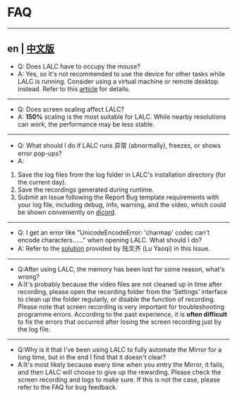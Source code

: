 # FAQ
---
en | [中文版](FAQ_cn.md)
---
- Q: Does LALC have to occupy the mouse?
- A: Yes, so it's not recommended to use the device for other tasks while LALC is running. Consider using a virtual machine or remote desktop instead. Refer to this [article](https://www.bilibili.com/opus/805995851989123075) for details.
---
- Q: Does screen scaling affect LALC?
- A: **150%** scaling is the most suitable for LALC. While nearby resolutions can work, the performance may be less stable.
---
- Q: What should I do if LALC runs 异常 (abnormally), freezes, or shows error pop-ups?
- A:
1. Save the log files from the log folder in LALC's installation directory (for the current day).
2. Save the recordings generated during runtime.
3. Submit an Issue following the Report Bug template requirements with your log file, including debug, info, warning, and the video, which could be shown conveniently on [dicord](https://discord.gg/7UwBbjUGS3).
---
- Q: I get an error like "UnicodeEncodeError: 'charmap' codec can't encode characters……" when opening LALC. What should I do?
- A: Refer to the [solution](https://github.com/HSLix/LixAssistantLimbusCompany/issues/26) provided by 陆爻齐 (Lu Yaoqi) in this Issue.
---
- Q:After using LALC, the memory has been lost for some reason, what's wrong?
- A:It's probably because the video files are not cleaned up in time after recording, please open the recording folder from the ‘Settings’ interface to clean up the folder regularly, or disable the function of recording. Please note that screen recording is very important for troubleshooting programme errors. According to the past experience, it is **often difficult** to fix the errors that occurred after losing the screen recording just by the log file.
---
- Q:Why is it that I've been using LALC to fully automate the Mirror for a long time, but in the end I find that it doesn't clear?
- A:It's most likely because every time when you entry the Mirror, it fails, and then LALC will choose to give up the rewarding. Please check the screen recording and logs to make sure. If this is not the case, please refer to the FAQ for bug feedback.
